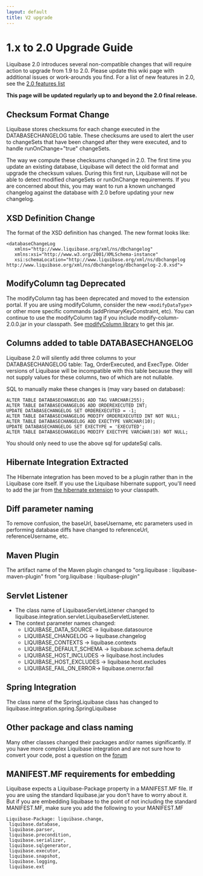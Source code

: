 ```yaml
---
layout: default
title: V2 upgrade
---
```


# 1.x to 2.0 Upgrade Guide #

Liquibase 2.0 introduces several non-compatible changes that will require action to upgrade from 1.9 to 2.0.  Please update this wiki page with additional issues or work-arounds you find.  For a list of new features in 2.0, see the [2.0 features list](v2_features.html)

**This page will be updated regularly up to and beyond the 2.0 final release.**

## Checksum Format Change ##
Liquibase stores checksums for each change executed in the DATABASECHANGELOG table.  These checksums are used to alert the user to changeSets that have been changed after they were executed, and to handle runOnChange="true" changeSets.  

The way we compute these checksums changed in 2.0.  The first time you update an existing database, Liquibase will detect the old format and upgrade the checksum values.  During this first run, Liquibase will not be able to detect modified changeSets or runOnChange requirements.  If you are concerned about this, you may want to run a known unchanged changelog against the database with 2.0 before updating your new changelog.

## XSD Definition Change ##

The format of the XSD definition has changed.  The new format looks like:

    <databaseChangeLog
       xmlns="http://www.liquibase.org/xml/ns/dbchangelog"
       xmlns:xsi="http://www.w3.org/2001/XMLSchema-instance"
       xsi:schemaLocation="http://www.liquibase.org/xml/ns/dbchangelog http://www.liquibase.org/xml/ns/dbchangelog/dbchangelog-2.0.xsd">


## ModifyColumn tag Deprecated ##

The modifyColumn tag has been deprecated and moved to the extension portal.  If you are using modifyColumn, consider the new `<modifyDataType`> or other more specific commands (addPrimaryKeyConstraint, etc).  You can continue to use the modifyColumn tag if you include modify-column-2.0.0.jar in your classpath.  See [modifyColumn library](http://liquibase.jira.com/wiki/display/CONTRIB/ModifyColumn+Change) to get this jar.

## Columns added to table DATABASECHANGELOG ##

Liquibase 2.0 will silently add three columns to your DATABASECHANGELOG table:  Tag, OrderExecuted, and ExecType.  Older versions of Liquibase will be incompatible with this table because they will not supply values for these columns, two of which are not nullable.

SQL to manually make these changes is (may vary based on database):

    ALTER TABLE DATABASECHANGELOG ADD TAG VARCHAR(255);
    ALTER TABLE DATABASECHANGELOG ADD ORDEREXECUTED INT;
    UPDATE DATABASECHANGELOG SET ORDEREXECUTED = -1;
    ALTER TABLE DATABASECHANGELOG MODIFY ORDEREXECUTED INT NOT NULL;
    ALTER TABLE DATABASECHANGELOG ADD EXECTYPE VARCHAR(10);
    UPDATE DATABASECHANGELOG SET EXECTYPE = 'EXECUTED';
    ALTER TABLE DATABASECHANGELOG MODIFY EXECTYPE VARCHAR(10) NOT NULL;

You should only need to use the above sql for updateSql calls.

## Hibernate Integration Extracted ##

The Hibernate integration has been moved to be a plugin rather than in the Liquibase core itself.  If you use the Liquibase hibernate support, you'll need to add the jar from [the hibernate extension](http://liquibase.jira.com/wiki/display/CONTRIB/Hibernate+Integration) to your classpath.

## Diff parameter naming ##

To remove confusion, the baseUrl, baseUsername, etc parameters used in performing database diffs have changed to referenceUrl, referenceUsername, etc.

## Maven Plugin ##

The artifact name of the Maven plugin changed to "org.liquibase : liquibase-maven-plugin" from "org.liquibase : liquibase-plugin"

## Servlet Listener ##

* The class name of LiquibaseServletListener changed to liquibase.integration.servlet.LiquibaseServletListener.
* The context parameter names changed:
  * LIQUIBASE_DATA_SOURCE -> liquibase.datasource
  * LIQUIBASE_CHANGELOG -> liquibase.changelog
  * LIQUIBASE_CONTEXTS -> liquibase.contexts
  * LIQUIBASE_DEFAULT_SCHEMA -> liquibase.schema.default
  * LIQUIBASE_HOST_INCLUDES -> liquibase.host.includes
  * LIQUIBASE_HOST_EXCLUDES -> liquibase.host.excludes
  * LIQUIBASE_FAIL_ON_ERROR-> liquibase.onerror.fail




## Spring Integration ##

The class name of the SpringLiquibase class has changed to liquibase.integration.spring.SpringLiquibase

## Other package and class naming ##

Many other classes changed their packages and/or names significantly.  If you have more complex Liquibase integration and are not sure how to convert your code, post a question on the [forum](http://liquibase.org/forum)

## MANIFEST.MF requirements for embedding ##

Liquibase expects a Liquibase-Package property in a MANIFEST.MF file.  If you are using the standard liquibase.jar you don't have to worry about it. But if you are embedding liquibase to the point of not including the standard MANIFEST.MF, make sure you add the following to your MANIFEST.MF

    Liquibase-Package: liquibase.change,
     liquibase.database,
     liquibase.parser,
     liquibase.precondition,
     liquibase.serializer,
     liquibase.sqlgenerator,
     liquibase.executor,
     liquibase.snapshot,
     liquibase.logging,
     liquibase.ext
